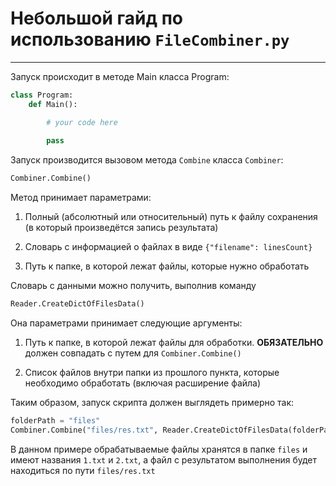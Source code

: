 # Небольшой гайд по использованию `FileCombiner.py`

-----
Запуск происходит в методе Main класса Program:

```py
class Program:
    def Main():

        # your code here
        
        pass
```

Запуск производится вызовом метода `Combine` класса `Combiner`:
```py
Combiner.Combine()
```

Метод принимает параметрами:

1. Полный (абсолютный или относительный) путь к файлу сохранения (в который произведётся запись результата)

2. Словарь с информацией о файлах в виде `{"filename": linesCount}`

3. Путь к папке, в которой лежат файлы, которые нужно обработать

Словарь с данными можно получить, выполнив команду
```py
Reader.CreateDictOfFilesData()
```

Она параметрами принимает следующие аргументы:

1. Путь к папке, в которой лежат файлы для обработки. **ОБЯЗАТЕЛЬНО** должен совпадать с путем для `Combiner.Combine()`

2. Список файлов внутри папки из прошлого пункта, которые необходимо обработать (включая расширение файла)

Таким образом, запуск скрипта должен выглядеть примерно так:

```py
folderPath = "files"
Combiner.Combine("files/res.txt", Reader.CreateDictOfFilesData(folderPath, ["1.txt", "2.txt"]), folderPath)
```

В данном примере обрабатываемые файлы хранятся в папке `files` и имеют названия `1.txt` и `2.txt`, а файл с результатом выполнения будет находиться по пути `files/res.txt`